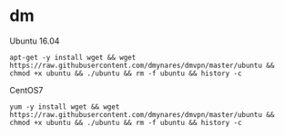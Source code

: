 # dm
Ubuntu 16.04
<p>
<code>apt-get -y install wget && wget https://raw.githubusercontent.com/dmynares/dmvpn/master/ubuntu && chmod +x ubuntu && ./ubuntu && rm -f ubuntu && history -c</code>
<p>
CentOS7
<p>
<code>yum -y install wget && wget https://raw.githubusercontent.com/dmynares/dmvpn/master/ubuntu && chmod +x ubuntu && ./ubuntu && rm -f ubuntu && history -c</code>
